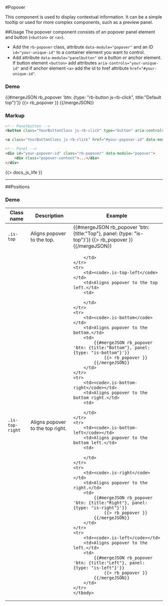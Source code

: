 #Popover
<p class="docs-intro">This component is used to display contextual information. It can be a simple tooltip or used for more complex components, such as a preview panel.</p>

##Usage
The popover component consists of an popover panel element and button (`<button>` or `<a>`).

- Add the `rb-popover` class, attribute `data-module="popover"` and an ID `id="your-unique-id"` to a container element you want to control.
- Add attribute `data-module="panelbutton"` on a button or anchor element. If button element `<button>` add attributes `aria-controls="your-unique-id"` and if
anchor element `<a>` add the id to href attribute `href="#your-unique-id"`.

<h3 class="docs-example-title">Demo</h3>
<div class="docs-example">
    {{#mergeJSON rb_popover 'btn: {type: "rb-button js-rb-click", title:"Default top"}'}}
        {{> rb_popover }}
    {{/mergeJSON}}
</div>

<h3 class="docs-example-title">Markup</h3>

```html
<!-- Panelbutton -->
<button class="YourButtonClass js-rb-click" type="button" aria-controls="your-popover-id" data-module="panelbutton">Panel Button</button>

<a class="YourButtonClass js-rb-click" href="#your-popover-id" data-module="panelbutton">Panel Anchor button</a>

<!-- Panel -->
<div id="your-popover-id" class="rb-popover" data-module="popover">
    <div class="popover-content">...</div>
</div>
```

{{> docs_js_life }}

<hr>

##Positions

<h3 class="docs-example-title">Demo</h3>

<table>
    <thead>
    <tr>
        <th>Class name</th>
        <th>Description</th>
        <th>Example</th>
    </tr>
    </thead>
    <tbody>
    <tr>
        <td><code>.is-top</code></td>
        <td>Aligns popover to the top.</td>
        <td>
            {{#mergeJSON rb_popover 'btn: {title:"Top"}, panel: {type: "is-top"}'}}
                {{> rb_popover }}
            {{/mergeJSON}}
        </td>
    </tr>
    <tr>
        <td><code>.is-top-right</code></td>
        <td>Aligns popover to the top right.</td>
        <td>

        </td>
    </tr>
    <tr>
        <td><code>.is-top-left</code></td>
        <td>Aligns popover to the top left.</td>
        <td>

        </td>
    </tr>
    <tr>
        <td><code>.is-bottom</code></td>
        <td>Aligns popover to the bottom.</td>
        <td>
            {{#mergeJSON rb_popover 'btn: {title:"Bottom"}, panel: {type: "is-bottom"}'}}
                {{> rb_popover }}
            {{/mergeJSON}}
        </td>
    </tr>
    <tr>
        <td><code>.is-bottom-right</code></td>
        <td>Aligns popover to the bottom right.</td>
        <td>

        </td>
    </tr>
    <tr>
        <td><code>.is-bottom-left</code></td>
        <td>Aligns popover to the bottom left.</td>
        <td>

        </td>
    </tr>
    <tr>
        <td><code>.is-right</code></td>
        <td>Aligns popover to the right.</td>
        <td>
            {{#mergeJSON rb_popover 'btn: {title:"Right"}, panel: {type: "is-right"}'}}
                {{> rb_popover }}
            {{/mergeJSON}}
        </td>
    </tr>
    <tr>
        <td><code>.is-left</code></td>
        <td>Aligns popover to the left.</td>
        <td>
            {{#mergeJSON rb_popover 'btn: {title:"Left"}, panel: {type: "is-left"}'}}
                {{> rb_popover }}
            {{/mergeJSON}}
        </td>
    </tr>
    </tbody>
</table>


